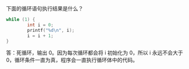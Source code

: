 下面的循环语句执行结果是什么？

```c
while (1) {
        int i = 0;
        printf("%d\n", i);
        i = i + 1;
}
```

答：死循环，输出 0。因为每次循环都会将 i 初始化为 0，所以 i 永远不会大于 0，循环条件一直为真，程序会一直执行循环体中的代码。
